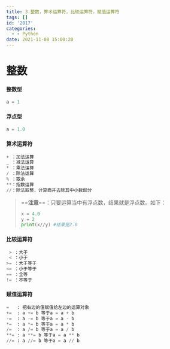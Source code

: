 ```yaml
---
title: 3.整数，算术运算符，比较运算符，赋值运算符
tags: []
id: '2017'
categories:
  - - Python
date: 2021-11-08 15:00:20
---
```


# 整数

#### 整数型

```python
a = 1
```

#### 浮点型

```python
a = 1.0
```

#### 算术运算符

```python
+ ：加法运算
_ ：减法运算
* ：乘法运算
/ ：除法运算
% ：取余
**：指数运算
//：除法取整，计算商并去除其中小数部分
```

> \==**注意**\==：只要运算当中有浮点数，结果就是浮点数。如下：
> 
> ```python
> x = 4.0
> y = 2
> print(x//y) #结果是2.0
> ```

#### 比较运算符

```python
 > ：大于
 < ：小于
>= ：大于等于
<= ：小于等于
== ：全等
!= ：不等于
```

#### 赋值运算符

```python
=   : 把右边的值赋值给左边的运算对象
+=  : a += b 等于a = a + b
-=  : a -= b 等于a = a - b
*=  : a *= b 等于a = a * b
/=  : a /= b 等于a = a / b
**= : a **= b 等于a = a ** b
//= : a //= b 等于a = a // b
```